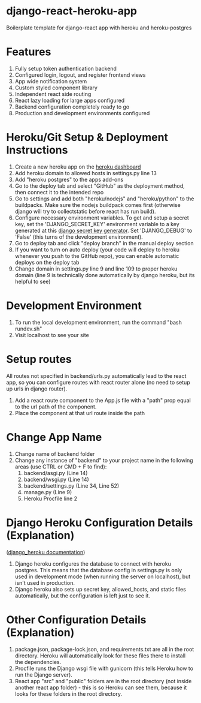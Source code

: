 # django-react-heroku-app
Boilerplate template for django-react app with heroku and heroku-postgres

# Features
1. Fully setup token authentication backend
2. Configured login, logout, and register frontend views
3. App wide notification system
4. Custom styled component library
5. Independent react side routing
6. React lazy loading for large apps configured
7. Backend configuration completely ready to go
8. Production and development environments configured

# Heroku/Git Setup & Deployment Instructions
1. Create a new heroku app on the [heroku dashboard](https://dashboard.heroku.com)
2. Add heroku domain to allowed hosts in settings.py line 13
2. Add "heroku postgres" to the apps add-ons
3. Go to the deploy tab and select "GitHub" as the deployment method, then connect it to the intended repo
4. Go to settings and add both "heroku/nodejs" and "heroku/python" to the buildpacks. Make sure the nodejs buildpack comes first (otherwise django will try to collectstatic before react has run build).
5. Configure necessary environment variables. To get and setup a secret key, set the 'DJANGO_SECRET_KEY' environment variable to a key generated at this [django secret key generator](https://djecrety.ir/). Set 'DJANGO_DEBUG' to 'False' (this turns of the development environment).
6. Go to deploy tab and click "deploy branch" in the manual deploy section
7. If you want to turn on auto deploy (your code will deploy to heroku whenever you push to the GitHub repo), you can enable automatic deploys on the deploy tab
8. Change domain in settings.py line 9 and line 109 to proper heroku domain (line 9 is technically done automatically by django heroku, but its helpful to see)

# Development Environment
1. To run the local development environment, run the command "bash rundev.sh"
2. Visit localhost to see your site

# Setup routes
All routes not specified in backend/urls.py automatically lead to the react app, so you can configure routes with react router alone (no need to setup up urls in django router).
1. Add a react route component to the App.js file with a "path" prop equal to the url path of the component.
2. Place the component at that url route inside the path

# Change App Name
1. Change name of backend folder
2. Change any instance of "backend" to your project name in the following areas (use CTRL or CMD + F to find):
    1. backend/asgi.py (Line 14)
    2. backend/wsgi.py (Line 14)
    3. backend/settings.py (Line 34, Line 52)
    4. manage.py (Line 9)
    5. Heroku Procfile line 2

# Django Heroku Configuration Details (Explanation)
([django_heroku documentation](https://pypi.org/project/django-heroku/))
1. Django heroku configures the database to connect with heroku postgres. This means that the database config in settings.py is only used in development mode (when running the server on localhost), but isn't used in production.
2. Django heroku also sets up secret key, allowed_hosts, and static files automatically, but the configuration is left just to see it.

# Other Configuration Details (Explanation)
1. package.json, package-lock.json, and requirements.txt are all in the root directory. Heroku will automatically look for these files there to install the dependencies.
2. Procfile runs the Django wsgi file with gunicorn (this tells Heroku how to run the Django server).
3. React app "src" and "public" folders are in the root directory (not inside another react app folder) - this is so Heroku can see them, because it looks for these folders in the root directory.
